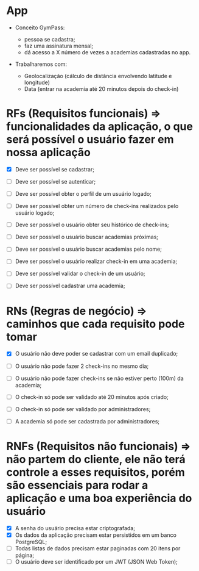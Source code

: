 # App

- Conceito GymPass:
  - pessoa se cadastra;
  - faz uma assinatura mensal;
  - dá acesso a X número de vezes a academias cadastradas no app.


- Trabalharemos com:
  - Geolocalização (cálculo de distância envolvendo latitude e longitude)
  - Data (entrar na academia até 20 minutos depois do check-in)


# RFs (Requisitos funcionais) => funcionalidades da aplicação, o que será possível o usuário fazer em nossa aplicação

- [x] Deve ser possível se cadastrar;
- [ ] Deve ser possível se autenticar;
- [ ] Deve ser possível obter o perfil de um usuário logado;
- [ ] Deve ser possível obter um número de check-ins realizados pelo usuário logado;
- [ ] Deve ser possível o usuário obter seu histórico de check-ins;
- [ ] Deve ser possível o usuário buscar academias próximas;
- [ ] Deve ser possível o usuário buscar academias pelo nome;
- [ ] Deve ser possível o usuário realizar check-in em uma academia;
- [ ] Deve ser possível validar o check-in de um usuário;
- [ ] Deve ser possível cadastrar uma academia;


# RNs (Regras de negócio) => caminhos que cada requisito pode tomar

- [x] O usuário não deve poder se cadastrar com um email duplicado;
- [ ] O usuário não pode fazer 2 check-ins no mesmo dia;
- [ ] O usuário não pode fazer check-ins se não estiver perto (100m) da academia;
- [ ] O check-in só pode ser validado até 20 minutos após criado;
- [ ] O check-in só pode ser validado por administradores;
- [ ] A academia só pode ser cadastrada por administradores;


# RNFs (Requisitos não funcionais) => não partem do cliente, ele não terá controle a esses requisitos, porém são essenciais para rodar a aplicação e uma boa experiência do usuário

- [x] A senha do usuário precisa estar criptografada;
- [x] Os dados da aplicação precisam estar persistidos em um banco PostgreSQL;
- [ ] Todas listas de dados precisam estar paginadas com 20 itens por página;
- [ ] O usuário deve ser identificado por um JWT (JSON Web Token);
